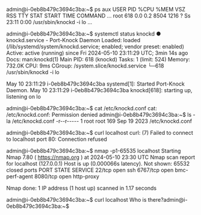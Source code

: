 admin@i-0eb8b479c3694c3ba:~$ ps aux
USER         PID %CPU %MEM    VSZ   RSS TTY      STAT START   TIME COMMAND
...
root         618  0.0  0.2   8504  1216 ?        Ss   23:11   0:00 /usr/sbin/knockd -i lo
...

admin@i-0eb8b479c3694c3ba:~$ systemctl status knockd
● knockd.service - Port-Knock Daemon
     Loaded: loaded (/lib/systemd/system/knockd.service; enabled; vendor preset: enabled)
     Active: active (running) since Fri 2024-05-10 23:11:29 UTC; 3min 14s ago
       Docs: man:knockd(1)
   Main PID: 618 (knockd)
      Tasks: 1 (limit: 524)
     Memory: 732.0K
        CPU: 9ms
     CGroup: /system.slice/knockd.service
             └─618 /usr/sbin/knockd -i lo

May 10 23:11:29 i-0eb8b479c3694c3ba systemd[1]: Started Port-Knock Daemon.
May 10 23:11:29 i-0eb8b479c3694c3ba knockd[618]: starting up, listening on lo

admin@i-0eb8b479c3694c3ba:~$ cat /etc/knockd.conf
cat: /etc/knockd.conf: Permission denied
admin@i-0eb8b479c3694c3ba:~$ ls -la /etc/knockd.conf
-r--r----- 1 root root 169 Sep 19  2023 /etc/knockd.conf

admin@i-0eb8b479c3694c3ba:~$ curl localhost
curl: (7) Failed to connect to localhost port 80: Connection refused

admin@i-0eb8b479c3694c3ba:~$ nmap -p1-65535 localhost
Starting Nmap 7.80 ( https://nmap.org ) at 2024-05-10 23:30 UTC
Nmap scan report for localhost (127.0.0.1)
Host is up (0.000066s latency).
Not shown: 65532 closed ports
PORT     STATE SERVICE
22/tcp   open  ssh
6767/tcp open  bmc-perf-agent
8080/tcp open  http-proxy

Nmap done: 1 IP address (1 host up) scanned in 1.17 seconds

admin@i-0eb8b479c3694c3ba:~$ curl localhost
Who is there?admin@i-0eb8b479c3694c3ba:~$

